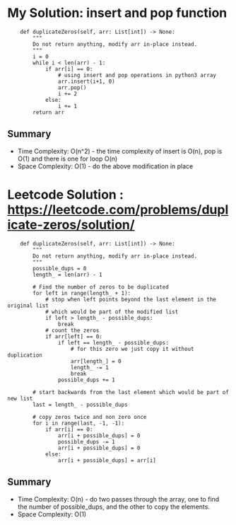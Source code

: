 # My Solution: insert and pop function
```
    def duplicateZeros(self, arr: List[int]) -> None:
        """
        Do not return anything, modify arr in-place instead.
        """
        i = 0
        while i < len(arr) - 1:
            if arr[i] == 0:
                # using insert and pop operations in python3 array 
                arr.insert(i+1, 0)
                arr.pop()
                i += 2
            else:
                i += 1
        return arr
```

## Summary
- Time Complexity: O(n^2) - the time complexity of insert is O(n), pop is O(1) and there is one for loop O(n)  
- Space Complexity: O(1) - do the above modification in place

# Leetcode Solution : <https://leetcode.com/problems/duplicate-zeros/solution/>
```
    def duplicateZeros(self, arr: List[int]) -> None:
        """
        Do not return anything, modify arr in-place instead.
        """
        possible_dups = 0
        length_ = len(arr) - 1
        
        # Find the number of zeros to be duplicated
        for left in range(length_ + 1):
            # stop when left points beyond the last element in the original list
            # which would be part of the modified list
            if left > length_ - possible_dups:
                break
            # count the zeros
            if arr[left] == 0:
                if left == length_ - possible_dups:
                    # for this zero we just copy it without duplication
                    arr[length_] = 0
                    length_ -= 1
                    break
                possible_dups += 1
            
        # start backwards from the last element which would be part of new list
        last = length_ - possible_dups
            
        # copy zeros twice and non zero once
        for i in range(last, -1, -1):
            if arr[i] == 0:
                arr[i + possible_dups] = 0
                possible_dups -= 1
                arr[i + possible_dups] = 0
            else:
                arr[i + possible_dups] = arr[i]
```

## Summary
- Time Complexity: O(n) - do two passes through the array, one to find the number of possible_dups, and the other to copy the elements.
- Space Complexity: O(1) 
